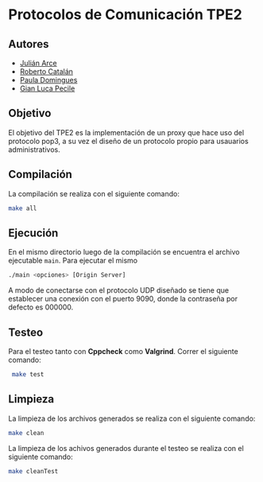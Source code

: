 # Protocolos de Comunicación TPE2

## Autores

- [Julián Arce](https://github.com/juarce)
- [Roberto Catalán](https://github.com/rcatalan98)
- [Paula Domingues](https://github.com/pdomins)
- [Gian Luca Pecile](https://github.com/glpecile)

## Objetivo

El objetivo del TPE2 es la implementación de un proxy que hace uso del protocolo pop3, a su vez el diseño de un protocolo propio para usauarios administrativos.


## Compilación

La compilación se realiza con el siguiente comando:

```bash
make all
```

## Ejecución

En el mismo directorio luego de la compilación se encuentra el archivo ejecutable `main`. Para ejecutar el mismo
```bash
./main <opciones> [Origin Server]
```
A modo de conectarse con el protocolo UDP diseñado se tiene que establecer una conexión con el puerto 9090, donde
la contraseña por defecto es 000000.

## Testeo
Para el testeo tanto con **Cppcheck** como **Valgrind**. Correr el siguiente comando:

```bash
 make test
```

## Limpieza

La limpieza de los archivos generados se realiza con el siguiente comando:

```bash
make clean
```
La limpieza de los achivos generados durante el testeo se realiza con el siguiente comando:

```bash
make cleanTest
```
